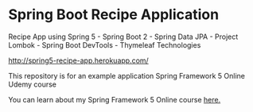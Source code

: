 # Spring Boot Recipe Application

Recipe App using  Spring 5 - Spring Boot 2 - Spring Data JPA - Project Lombok - Spring Boot DevTools -  Thymeleaf Technologies

http://spring5-recipe-app.herokuapp.com/

This repository is for an example application Spring Framework 5 Online Udemy course 

You can learn about my Spring Framework 5 Online course [here.](https://go.springframework.guru/spring-framework-5-online-course)